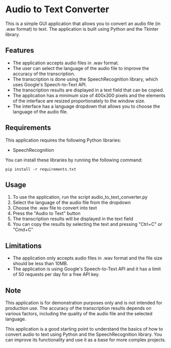 # Audio to Text Converter
This is a simple GUI application that allows you to convert an audio file (in .wav format) to text. The application is built using Python and the Tkinter library.

## Features
* The application accepts audio files in .wav format.
* The user can select the language of the audio file to improve the accuracy of the transcription.
* The transcription is done using the SpeechRecognition library, which uses Google's Speech-to-Text API.
* The transcription results are displayed in a text field that can be copied.
* The application has a minimum size of 400x300 pixels and the elements of the interface are resized proportionately to the window size.
* The interface has a language dropdown that allows you to choose the language of the audio file.
## Requirements
This application requires the following Python libraries:

* SpeechRecognition

You can install these libraries by running the following command:

```pip install -r requirements.txt ```
## Usage
1. To use the application, run the script audio_to_text_converter.py
2. Select the language of the audio file from the dropdown
3. Choose the .wav file to convert into text
4. Press the "Audio to Text" button
5. The transcription results will be displayed in the text field
6. You can copy the results by selecting the text and pressing "Ctrl+C" or "Cmd+C"
## Limitations
* The application only accepts audio files in .wav format and the file size should be less than 10MB.
* The application is using Google's Speech-to-Text API and it has a limit of 50 requests per day for a free API key.
## Note
This application is for demonstration purposes only and is not intended for production use. The accuracy of the transcription results depends on various factors, including the quality of the audio file and the selected language.

This application is a good starting point to understand the basics of how to convert audio to text using Python and the SpeechRecognition library. You can improve its functionality and use it as a base for more complex projects.
